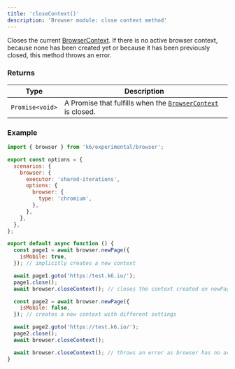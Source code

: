 ```yaml
---
title: 'closeContext()'
description: 'Browser module: close context method'
---
```


Closes the current [BrowserContext](https://grafana.com/docs/k6/<K6_VERSION>/javascript-api/k6-experimental/browser/browsercontext). If there is no active browser context, because none has been created yet or because it has been previously closed, this method throws an error.

### Returns

| Type            | Description                                                                                                                                                    |
| --------------- | -------------------------------------------------------------------------------------------------------------------------------------------------------------- |
| `Promise<void>` | A Promise that fulfills when the [`BrowserContext`](https://grafana.com/docs/k6/<K6_VERSION>/javascript-api/k6-experimental/browser/browsercontext) is closed. |

### Example

```javascript
import { browser } from 'k6/experimental/browser';

export const options = {
  scenarios: {
    browser: {
      executor: 'shared-iterations',
      options: {
        browser: {
          type: 'chromium',
        },
      },
    },
  },
};

export default async function () {
  const page1 = await browser.newPage({
    isMobile: true,
  }); // implicitly creates a new context

  await page1.goto('https:/test.k6.io/');
  page1.close();
  await browser.closeContext(); // closes the context created on newPage

  const page2 = await browser.newPage({
    isMobile: false,
  }); // creates a new context with different settings

  await page2.goto('https://test.k6.io/');
  page2.close();
  await browser.closeContext();

  await browser.closeContext(); // throws an error as browser has no active context
}
```

